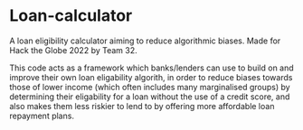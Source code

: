 # Loan-calculator
A loan eligibility calculator aiming to reduce algorithmic biases. 
Made for Hack the Globe 2022 by Team 32.

This code acts as a framework which banks/lenders can use to build on and improve their own loan eligability algorith,
in order to reduce biases towards those of lower income (which often includes many marginalised groups) 
by determining their eligability for a loan without the use of a credit score, 
and also makes them less riskier to lend to by offering more affordable loan repayment plans.
